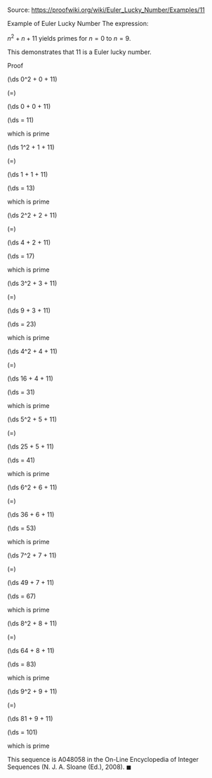 # 

Source: https://proofwiki.org/wiki/Euler_Lucky_Number/Examples/11

Example of Euler Lucky Number
The expression:

$n^2 + n + 11$
yields primes for $n = 0$ to $n = 9$.

This demonstrates that $11$ is a Euler lucky number.


Proof













\(\ds 0^2 + 0 + 11\)

\(=\)







\(\ds 0 + 0 + 11\)

\(\ds = 11\)



which is prime














\(\ds 1^2 + 1 + 11\)

\(=\)







\(\ds 1 + 1 + 11\)

\(\ds = 13\)



which is prime














\(\ds 2^2 + 2 + 11\)

\(=\)







\(\ds 4 + 2 + 11\)

\(\ds = 17\)



which is prime














\(\ds 3^2 + 3 + 11\)

\(=\)







\(\ds 9 + 3 + 11\)

\(\ds = 23\)



which is prime














\(\ds 4^2 + 4 + 11\)

\(=\)







\(\ds 16 + 4 + 11\)

\(\ds = 31\)



which is prime














\(\ds 5^2 + 5 + 11\)

\(=\)







\(\ds 25 + 5 + 11\)

\(\ds = 41\)



which is prime














\(\ds 6^2 + 6 + 11\)

\(=\)







\(\ds 36 + 6 + 11\)

\(\ds = 53\)



which is prime














\(\ds 7^2 + 7 + 11\)

\(=\)







\(\ds 49 + 7 + 11\)

\(\ds = 67\)



which is prime














\(\ds 8^2 + 8 + 11\)

\(=\)







\(\ds 64 + 8 + 11\)

\(\ds = 83\)



which is prime














\(\ds 9^2 + 9 + 11\)

\(=\)







\(\ds 81 + 9 + 11\)

\(\ds = 101\)



which is prime



This sequence is A048058 in the On-Line Encyclopedia of Integer Sequences (N. J. A. Sloane (Ed.), 2008).
$\blacksquare$






